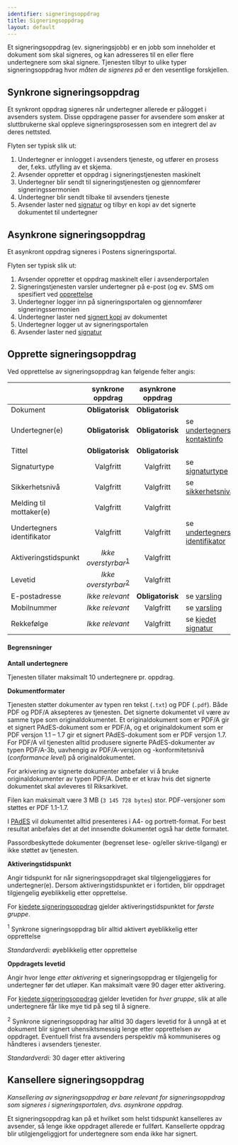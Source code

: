 ```yaml
---
identifier: signeringsoppdrag
title: Signeringsoppdrag
layout: default
---
```


Et signeringsoppdrag (ev. signeringsjobb) er en jobb som inneholder et dokument som skal signeres, og kan adresseres til en eller flere undertegnere som skal signere. Tjenesten tilbyr to ulike typer signeringsoppdrag hvor _måten de signeres på_ er den vesentlige forskjellen.

## Synkrone signeringsoppdrag

Et synkront oppdrag signeres når undertegner allerede er pålogget i avsenders system. Disse oppdragene passer for avsendere som ønsker at sluttbrukerne skal oppleve signeringsprosessen som en integrert del av deres nettsted.

Flyten ser typisk slik ut:

1. Undertegner er innlogget i avsenders tjeneste, og utfører en prosess der, f.eks. utfylling av et skjema.
1. Avsender oppretter et oppdrag i signeringstjenesten maskinelt
1. Undertegner blir sendt til signeringstjenesten og gjennomfører signeringssermonien
1. Undertegner blir sendt tilbake til avsenders tjeneste
1. Avsender laster ned [signatur](#signerte_dokumenter) og tilbyr en kopi av det signerte dokumentet til undertegner

## Asynkrone signeringsoppdrag

Et asynkront oppdrag signeres i Postens signeringsportal.

Flyten ser typisk slik ut:

1. Avsender oppretter et oppdrag maskinelt eller i avsenderportalen
1. Signeringstjenesten varsler undertegner på e-post (og ev. SMS om spesifiert ved [opprettelse](#opprette-signeringsoppdrag)
1. Undertegner logger inn på signeringsportalen og gjennomfører signeringssermonien
1. Undertegner laster ned [signert kopi](#signerte_dokumenter) av dokumentet
1. Undertegner logger ut av signeringsportalen
1. Avsender laster ned [signatur](#signerte_dokumenter)


## Opprette signeringsoppdrag

Ved opprettelse av signeringsoppdrag kan følgende felter angis:

|                         | synkrone oppdrag | asynkrone oppdrag |   |
|-------------------------|:----------------:|:-----------------:|---|
| Dokument                | __Obligatorisk__ | __Obligatorisk__  |   |
| Undertegner(e)          | __Obligatorisk__ | __Obligatorisk__  | se [undertegners kontaktinfo](#kontaktinfo) |
| Tittel                  | __Obligatorisk__ | __Obligatorisk__  |   |
| Signaturtype            | Valgfritt        | Valgfritt         | se [signaturtype](#signaturtype) |
| Sikkerhetsnivå          | Valgfritt        | Valgfritt         | se [sikkerhetsnivå](#sikkerhetsniv) |
| Melding til mottaker(e) | Valgfritt        | Valgfritt         |   |
| Undertegners identifikator | Valgfritt     | Valgfritt         | se [undertegners identifikator](#undertegners-identifikator) |
| Aktiveringstidspunkt    | _Ikke overstyrbar_<sup>[1](#fotnote-aktivering)</sup> | Valgfritt | |
| Levetid                 | _Ikke overstyrbar_<sup>[2](#fotnote-levetid)</sup> | Valgfritt | |
| E-postadresse           | _Ikke relevant_  | __Obligatorisk__  | se [varsling](#varsling) |
| Mobilnummer             | _Ikke relevant_  | Valgfritt         | se [varsling](#varsling) |
| Rekkefølge              | _Ikke relevant_  | Valgfritt         | se [kjedet signatur](#kjedet-signatur) |

#### Begrensninger

**Antall undertegnere**

Tjenesten tillater maksimalt 10 undertegnere pr. oppdrag.

**Dokumentformater**

Tjenesten støtter dokumenter av typen ren tekst (`.txt`) og PDF (`.pdf`). Både PDF og PDF/A aksepteres av tjenesten. Det signerte dokumentet vil være av samme type som originaldokumentet.
Et originaldokument som er PDF/A gir et signert PAdES-dokument som er PDF/A, og et originaldokument som er PDF versjon 1.1 – 1.7 gir et signert PAdES-dokument som er PDF versjon 1.7.
For PDF/A vil tjenesten alltid produsere signerte PAdES-dokumenter av typen PDF/A-3b, uavhengig av PDF/A-versjon og -konformitetsnivå (_conformance level_) på originaldokumentet.

For arkivering av signerte dokumenter anbefaler vi å bruke originaldokumenter av typen PDF/A. Dette er et krav hvis det signerte dokumentet skal avleveres til Riksarkivet.

Filen kan maksimalt være 3 MB (`3 145 728 bytes`) stor. PDF-versjoner som støttes er PDF 1.1-1.7.

I [PAdES](#signerte_dokumenter) vil dokumentet alltid presenteres i A4- og portrett-format. For best resultat anbefales det at det innsendte dokumentet også har dette formatet.

Passordbeskyttede dokumenter (begrenset lese- og/eller skrive-tilgang) er ikke støttet av tjenesten.

__Aktiveringstidspunkt__

Angir tidspunkt for når signeringsoppdraget skal tilgjengeliggjøres for undertegner(e). Dersom aktiveringstidspunktet er i fortiden, blir oppdraget tilgjengelig øyeblikkelig etter opprettelse.

For [kjedete signeringsoppdrag](#kjedet-signatur) gjelder aktiveringstidspunktet for _første gruppe_.

<a name="fotnote-aktivering"><sup>1</sup></a> Synkrone signeringsoppdrag blir alltid aktivert øyeblikkelig etter opprettelse

_Standardverdi:_ øyeblikkelig etter opprettelse

__Oppdragets levetid__

Angir hvor lenge _etter aktivering_ et signeringsoppdrag er tilgjengelig for undertegner før det utløper. Kan maksimalt være 90 dager etter aktivering.

For [kjedete signeringsoppdrag](#kjedet-signatur) gjelder levetiden for _hver gruppe_, slik at alle undertegnere får like mye tid på seg til å signere.

<a name="fotnote-levetid"><sup>2</sup></a> Synkrone signeringsoppdrag har alltid 30 dagers levetid for å unngå at et dokument blir signert uhensiktsmessig lenge etter opprettelsen av oppdraget. Eventuell frist fra avsenders perspektiv må kommuniseres og håndteres i avsenders tjenester.

_Standardverdi:_ 30 dager etter aktivering

## Kansellere signeringsoppdrag

_Kansellering av signeringsoppdrag er bare relevant for signeringsoppdrag som signeres i signeringsportalen, dvs. asynkrone oppdrag._

Et signeringsoppdrag kan på et hvilket som helst tidspunkt kanselleres av avsender, så lenge ikke oppdraget allerede er fullført. Kansellerte oppdrag blir utilgjengeliggjort for undertegnere som enda ikke har signert.
